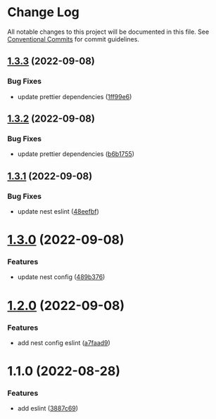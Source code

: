 # Change Log

All notable changes to this project will be documented in this file.
See [Conventional Commits](https://conventionalcommits.org) for commit guidelines.

## [1.3.3](https://github.com/Notekunn/lint/compare/@notekunn/eslint-config@1.3.2...@notekunn/eslint-config@1.3.3) (2022-09-08)


### Bug Fixes

* update prettier dependencies ([1ff99e6](https://github.com/Notekunn/lint/commit/1ff99e6ce0893becf35d196b03a85db0ccac937a))





## [1.3.2](https://github.com/Notekunn/lint/compare/@notekunn/eslint-config@1.3.1...@notekunn/eslint-config@1.3.2) (2022-09-08)


### Bug Fixes

* update prettier dependencies ([b6b1755](https://github.com/Notekunn/lint/commit/b6b1755ec02c76380c851ffeddd37dca5dcd5068))





## [1.3.1](https://github.com/Notekunn/lint/compare/@notekunn/eslint-config@1.3.0...@notekunn/eslint-config@1.3.1) (2022-09-08)


### Bug Fixes

* update nest eslint ([48eefbf](https://github.com/Notekunn/lint/commit/48eefbfcaf7e4ef79f00311d582bbb60d54f0d84))





# [1.3.0](https://github.com/Notekunn/lint/compare/@notekunn/eslint-config@1.2.0...@notekunn/eslint-config@1.3.0) (2022-09-08)


### Features

* update nest config ([489b376](https://github.com/Notekunn/lint/commit/489b37607076b52d52ecf566f0d6f19ade6bbe9c))





# [1.2.0](https://github.com/Notekunn/lint/compare/@notekunn/eslint-config@1.1.0...@notekunn/eslint-config@1.2.0) (2022-09-08)


### Features

* add nest config eslint ([a7faad9](https://github.com/Notekunn/lint/commit/a7faad985f99ac253061373f4461e1fb985d619a))





# 1.1.0 (2022-08-28)


### Features

* add eslint ([3887c69](https://github.com/Notekunn/lint/commit/3887c6944e988956a70d5f5178d71a17dafb3cb7))
